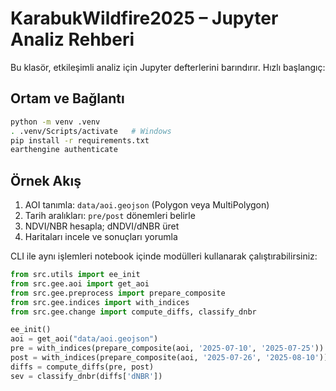 # KarabukWildfire2025 – Jupyter Analiz Rehberi

Bu klasör, etkileşimli analiz için Jupyter defterlerini barındırır. Hızlı başlangıç:

## Ortam ve Bağlantı
```bash
python -m venv .venv
. .venv/Scripts/activate   # Windows
pip install -r requirements.txt
earthengine authenticate
```

## Örnek Akış
1. AOI tanımla: `data/aoi.geojson` (Polygon veya MultiPolygon)
2. Tarih aralıkları: `pre/post` dönemleri belirle
3. NDVI/NBR hesapla; dNDVI/dNBR üret
4. Haritaları incele ve sonuçları yorumla

CLI ile aynı işlemleri notebook içinde modülleri kullanarak çalıştırabilirsiniz:
```python
from src.utils import ee_init
from src.gee.aoi import get_aoi
from src.gee.preprocess import prepare_composite
from src.gee.indices import with_indices
from src.gee.change import compute_diffs, classify_dnbr

ee_init()
aoi = get_aoi("data/aoi.geojson")
pre = with_indices(prepare_composite(aoi, '2025-07-10', '2025-07-25'))
post = with_indices(prepare_composite(aoi, '2025-07-26', '2025-08-10'))
diffs = compute_diffs(pre, post)
sev = classify_dnbr(diffs['dNBR'])
```

